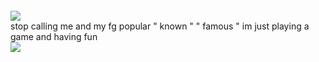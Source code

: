  <p align="center"
ㅤ  <br> 
ㅤ  <br> 
ㅤ  <br> 
ㅤ  <br> 
ㅤ  <br> 
ㅤ  <br> 
ㅤ  <br> 

![](https://komarev.com/ghpvc/?username=NiGHTWlNG&style=for-the-badge) <br> stop calling me and my fg popular " known " " famous " im just playing a game and having fun <br>  <img src="https://i.imgur.com/7ko45hA.gif"/>
ㅤ  <br> 
ㅤ  <br> 
ㅤ  <br> 
ㅤ  <br> 
ㅤ  <br> 
ㅤ  <br> 
ㅤ  <br> 
ㅤ  <br> 
</p>
